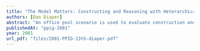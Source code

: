 ```yaml
---
title: "The Model Matters: Constructing and Reasoning with Heterarchical Structural Models"
authors: [Dan Diaper]
abstract: "An office pool scenario is used to evaluate construction and reasoning with two types of tree diagram, a table and Simplified Set Theory for System Modelling (SST4SM). SST4SM is a formal method that has been designed for non-mathematicians. The scenario requires a non-hierarchical, i.e. heterarchical, structural model. The four approaches are ranked on various construction and reasoning tasks and the rankings’ rationale is described. Overall, the tree diagrams, for all their ubiquity, are shown to be harder to construct and reason with than either the table or SST4SM."
publishedAt: "ppig-2001"
year: 2001
url_pdf: "files/2001-PPIG-13th-diaper.pdf"
---
```

